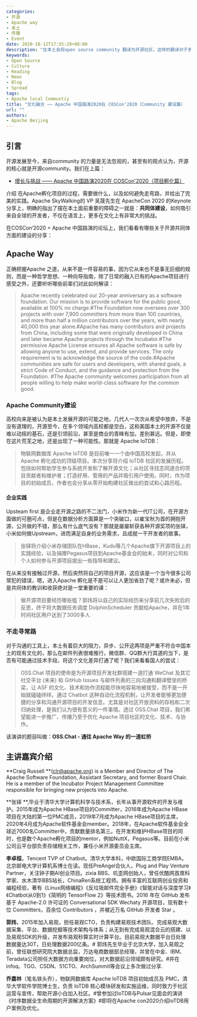 ```yaml
---
categories:
- 开源
- Apache way
- 本土
- 传播
- Event
date: 2020-10-12T17:55:29+08:00
description: "在本土会将open source community 翻译为开源社区，这样的翻译对于多数人来讲是会和居委会相混淆的，失去了计算机、信息领域的职业共同体的意味，也就是说开源本来就很小众了，如果加上知识产权方面的伤害，真的吃不消。这可能是中国本土开源一直萎靡不振的一个重要原因吧。那么在如此恶劣的情形下，加入Apache的项目如何在建立共同体方面突围了呢？"
keywords:
- Open Source
- Culture
- Reading
- News
- Blog
- Spread
tags:
- Apache local Communtiy 
title: "文化融合 —— Apache 中国路演2020在 COSCon'2020（Community 建设篇）  "
url: ""
authors:
- Apache Beijing
---
```


## 引言

开源发展至今，来自community 的力量是无法忽视的，甚至有的观点认为，开源的核心就是开源community。我们在上篇：

* [增长与挑战 —— Apache 中国路演2020在 COSCon'2020（项目孵化篇）](https://alc-beijing.github.io/alc-site/post/event/apache-roadshow-china-2020-virtual/)

介绍 在Apache孵化项目的过程，需要做什么，以及如何避免走弯路，并给出了完美的实践。Apache SkyWalking的 VP 吴晟先生在 ApacheCon 2020 的Keynote分享上，明确的指出了摆在本土面前重要的障碍之一就是：**共同体建设**，如何吸引来自全球的开发者，不仅在语言上，更多在文化上有非常大的挑战。

在COSCon‘2020 + Apache 中国路演的论坛上，我们看看有哪些关于开源共同体方面的建设的分享：

## Apache Way

正确把握Apache 之道，从来不是一件容易的事，因为它从来也不是事无巨细的规则，而是一种哲学思想、一种向导指南，除了日常的融入已有的Apache项目进行感受之外，还要听听哪些前辈们对此如何解读：

>  Apache recently celebrated our 20-year anniversary as a software foundation. Our mission is to provide software for the public good, available at 100% no charge.#The Foundation now oversees over 300 projects with over 7,900 committers from more than 100 countries, and more than half a million contributors over the years, with nearly 40,000 this year alone.#Apache has many contributors and projects from China, including some that were originally developed in China and later became Apache projects through the Incubator.#The permissive Apache License ensures all Apache software is safe by allowing anyone to use, extend, and provide services. The only requirement is to acknowledge the source of the code.#Apache communities are safe for users and developers, with shared goals, a strict Code of Conduct, and the guidance and protection from the Foundation. #The Apache community welcomes participation from all people willing to help make world-class software for the common good.

### Apache Community建设

高校向来是被认为是本土发展开源的可能之地，几代人一次次从希望中放弃，不是没有道理的，开源至今，在多个领域内高校都是空白，这和美国本土的开源不仅是难以动摇的基石，还是引领前沿，甚至是商业的青睐有加，差别甚远。但是，即使在这片荒芜之地，还是出现了一种可能性。那就是 Apache IoTDB：

>  物联网数据库 Apache IoTDB 是目前唯一一个由中国高校发起，并从 Apache 孵化成功的顶级项目。本次分享将介绍 IoTDB 社区的发展历程。包括如何帮助学生参与系统开发和了解开源文化；从社区寻找志同道合的项目贡献者和维护者；打造好用、管用的产品并吸引用户使用。同时，作为项目的初始成员，作者也会分享从零开始构建社区做出的尝试和心路历程。

#### 企业实践

Upsteam first 是企业走开源之路的不二法门，小米作为新一代IT公司，在开源方面做的可圈可点，但是在数据分析方面算是一个突破口，以崔宝秋为首的拥抱开源，公共做的不错，那么有什么底气没有？那就是屡屡斩获各种开源奖项的张铎，小米如何做Upstream，进而满足自身的业务需求，且成就一干开发者的故事。

> 张铎将介绍小米存储团队在HBase，Kudu等几个Apache旗下开源项目上的实践经验，以及捐赠Pegasus项目到Apache基金会的始末，同时对公司和个人如何参与开源项目提出一些指导和建议。

在从来没有接触过开源，然后突然将自己的项目开源，这应该是一个当今很多公司常犯的错误，嗯，进入Apache 孵化是不是可以让人更加省劲了呢？或许未必，但是共同体的教训和收获绝对是一堂重要的课：

>  做开源项目要经历哪些槛？郭炜将以自己的实际经历来分享前几次失败后的反思，终于将大数据任务调度 DolphinScheduler 贡献给Apache，并在1年时间社区用户达到了3000多人

### 不走寻常路

对于沟通的工具上，本土有着巨大的阻力，异步、公开这两项是严重不符合中国本土的现有文化的，那么在邮件列表很难推行，微信群、QQ群大行其道的当下，是否有可能通过技术手段，将这个文化差异打通了呢？我们来看看国人的尝试：

> OSS.Chat 项目的使命是为开源项目开发社群搭建一道打通 WeChat 及其它社交平台 (未来) 和 GitHub Issues 与邮件列表的三向沟通和翻译壁垒的桥梁，让 ASF 的文化、技术和协作流程能尽快地容易地被接受，而不是一开始就磕磕绊绊。通过 Chatbot 这种自动化流程机制，让开发者能够更加便捷的分享和沟通开源项目的开发信息。尤其是对社区开放资料的存档和二次归纳处理，是我们认为很有意义的一件事情。透过 OSS.Chat 项目，我们希望能进一步推广、传播乃至于优化 Apache 项目社区的文化、技术、与协作。

该演讲的题目叫做：**OSS.Chat - 通往 Apache Way 的一道虹桥**

## 主讲嘉宾介绍

**Craig Russell **(clr@apache.org) is a Member and Director of The Apache Software Foundation, Assistant Secretary, and former Board Chair. He is a member of the Incubator Project Management Committee responsible for bringing new projects into Apache.

**张铎 **,毕业于清华大学计算机科学与技术系，长年从事开源软件的开发与维护。2015年成为Apache HBase项目的Committer，2016年成为Apache HBase项目在大陆的第一位PMC成员，2019年7月成为Apache HBase项目的主席，2020年4月成为Apache软件基金会member。2018年，在Apache软件基金会全球近7000名Committer中，贡献数量排名第三。在开发和维护HBase项目的同时，也是数个Apache孵化项目的mentor，例如NuttX，Pegasus等。目前在小米公司云平台部负责存储相关工作，兼任小米开源委员会主席。

**李卓桓**，Tencent TVP of Chatbot。清华大学本科，中欧国际工商学院EMBA，北京邮电大学计算机系博士在读。现任PreAngel合伙人，Plug and Play Venture Partner，关注钟子期AI创业项目。zixia BBS、叽歪网创始人，曾任优酷网首席科学家、水木清华BBS站长，ChinaRen系统工程师。拥有丰富的互联网创业投资和编程经验，著有《Linux网络编程》《反垃圾邮件完全手册》《智能对话与深度学习》《Chatbot从0到1》《简明的 TensorFlow 2》等技术图书。2016 年在 GitHub 发布基于 Apache-2.0 许可证的 Conversational SDK Wechaty 开源项目，现有数十位 Committers，百余位 Contributors ，并被近万名 GitHub 开发者 Star 。

**郭炜**，2015年加入易观，担任易观CTO，负责构建易观技术团队、完成易观大数据采集、平台、数据挖掘等技术架构与体系；从无到有完成易观混合云的搭建、以及易观SDK的升级，并发布易观秒算实时计算平台。目前易观大数据平台日处理数据量达30T，日处理数据200亿条。# 郭炜先生毕业于北京大学，加入易观之前，曾任联想研究院大数据总监，万达电商数据部总经理，并曾在中金、IBM、Teradata公司担任大数据方向重要岗位，对大数据前沿领域颇有研究。#并在 infoq、TGO、CSDN、51CTO、ArchSummit等会议上多次做过分享.

**乔嘉林**（笔名铁头乔），物联网数据库 Apache IoTDB 项目初始成员及 PMC，清华大学软件学院博士生，负责 IoTDB 核心模块研发和实施运维，同时致力于社区运营与宣传，帮助开源小白加入社区。#曾参加过IoTDB与Pulsar见面会的演讲《时序数据全生命周期的开源解决方案》#即将在Apache con2020介绍IoTDB用户案例及优化。
